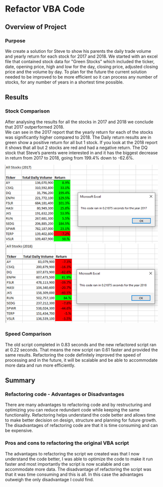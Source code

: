 # Refactor VBA Code
## Overview of Project
### Purpose
We create a solution for Steve to show his parents the daily trade volume and yearly return for each stock for 2017 and 2018.  We started with an excel file that contained stock data for "Green Stocks" which included the ticker, date, opening price, high and low for the day, closing price, adjusted closing price and the volume by day. 
To plan for the future the current solution needed to be improved to be more efficient so it can process any number of stocks, for any number of years in a shortest time possible. 

## Results
### Stock Comparison
After analysing the results for all the stocks in 2017 and 2018 we conclude that 2017 outperformed 2018.  
We can see in the 2017 report that the yearly return for each of the stocks was significantly higher compared to 2018.  The Daily return results are in green show a positive return for all but 1 stock. If you look at the 2018 report it shows that all but 2 stocks are red and had a negative return. 
The DQ stock that Steve’s parents were interested in and it has the biggest decrease in return from 2017 to 2018, going from 199.4% down to -62.6%.  

<img src="https://github.com/andralobo/Module2-Challenge/blob/main/VBA_Challenge_2017.png?raw=true">

<img src="https://github.com/andralobo/Module2-Challenge/blob/main/VBA_Challenge_2018.png?raw=true">

### Speed Comparison 
The old script completed in 0.83 seconds and the new refactored script ran at 0.22 seconds.  That means the new script ran 0.61 faster and provided the same results. Refactoring the code definitely improved the speed of processing and in the future, it will be scalable and be able to accommodate more data and run more efficiently.

## Summary
### Refactoring code - Advantages or Disadvantages
There are many advantages to refactoring code and by restructuring and optimizing you can reduce redundant code while keeping the same functionality.  Refactoring helps understand the code better and allows time to make better decision on design, structure and planning for future growth.  
The disadvantages of refactoring code are that it is time consuming and can be expensive.
 ### Pros and cons to refactoring the original VBA script
The advantages to refactoring the script we created was that I now understand the code better, I was able to optimize the code to make it run faster and most importantly the script is now scalable and can accommodate more data.
The disadvantage of refactoring the script was that it was time consuming and this is all.  In this case the advantages outweigh the only disadvantage I could find.   
